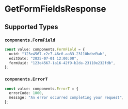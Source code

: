 # GetFormFieldsResponse


## Supported Types

### `components.FormField`

```typescript
const value: components.FormField = {
  uuid: "123e4567-c2c7-46c0-aa83-23110bdbd9ab",
  editDate: "2025-07-01 12:00:00",
  formUuid: "123e4567-1a16-42f9-b2da-23110e232fdb",
};
```

### `components.ErrorT`

```typescript
const value: components.ErrorT = {
  errorCode: 1000,
  message: "An error occurred completing your request",
};
```

